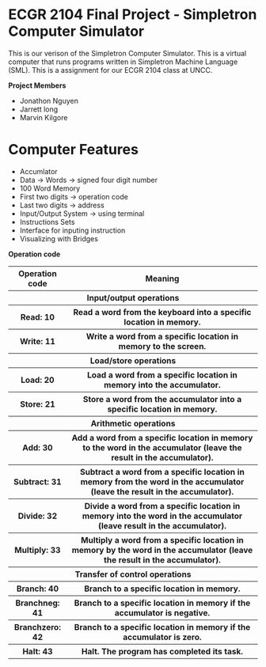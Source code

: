 # ECGR 2104 Final Project - Simpletron Computer Simulator

This is our verison of the Simpletron Computer Simulator.
This is a virtual computer that runs programs written in Simpletron Machine Language (SML).
This is a assignment for our ECGR 2104 class at UNCC.

<b>Project Members</b>
<ul>  
  <li>Jonathon Nguyen</li>
  <li>Jarrett long</li>
  <li>Marvin Kilgore</li>
</ul>

# Computer Features

<ul>  
  <li>Accumlator</li>
  <li>Data -> Words -> signed four digit number</li>
  <li>100 Word Memory</li>
  <li>First two digits -> operation code</li>
  <li>Last two digits -> address</li>
  <li>Input/Output System -> using terminal</li>
  <li>Instructions Sets</li>
  <li>Interface for inputing instruction</li>
  <li>Visualizing with Bridges</li>
</ul>

<b>Operation code</b>
<table style="width:100%">
  <tr>
    <th>Operation code</th>
    <th>Meaning</th>
  </tr>
  <tr>
    <th colspan="2">Input/output operations</th>
  </tr>
  <tr>
    <th>Read: 10</th>
    <th>Read a word from the keyboard into a specific location in memory.</th>
  </tr>
  <tr>
    <th>Write: 11</th>
    <th>Write a word from a specific location in memory to the screen.</th>
  </tr>
    <tr>
    <th colspan="2">Load/store operations</th>
  </tr>
  <tr>
    <th>Load: 20</th>
    <th>Load a word from a specific location in memory into the accumulator.</th>
  </tr>
  <tr>
    <th>Store: 21</th>
    <th>Store a word from the accumulator into a specific location in memory.</th>
  </tr>
    <tr>
    <th colspan="2">Arithmetic operations</th>
  </tr>
  <tr>
    <th>Add: 30</th>
    <th>Add a word from a specific location in memory to the word in the accumulator (leave the result in the accumulator).</th>
  </tr>
  <tr>
    <th>Subtract: 31</th>
    <th>Subtract a word from a specific location in memory from the word in the accumulator (leave the result in the accumulator).</th>
  </tr>
  <tr>
    <th>Divide: 32</th>
    <th>Divide a word from a specific location in memory into the word in the accumulator (leave result in the accumulator).</th>
  </tr>
  <tr>
    <th>Multiply: 33</th>
    <th>Multiply a word from a specific location in memory by the word in the accumulator (leave the result in the accumulator).</th>
  </tr>
    <tr>
    <th colspan="2">Transfer of control operations</th>
  </tr>
  <tr>
    <th>Branch: 40</th>
    <th>Branch to a specific location in memory.</th>
  </tr>
  <tr>
    <th>Branchneg: 41</th>
    <th>Branch to a specific location in memory if the accumulator is negative.</th>
  </tr>
  <tr>
    <th>Branchzero: 42</th>
    <th>Branch to a specific location in memory if the accumulator is zero.</th>
  </tr>
  <tr>
    <th>Halt: 43</th>
    <th>Halt. The program has completed its task.</th>
  </tr>
</table>
